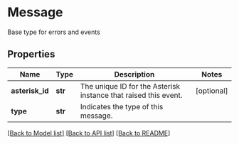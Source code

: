 # Message

Base type for errors and events
## Properties
Name | Type | Description | Notes
------------ | ------------- | ------------- | -------------
**asterisk_id** | **str** | The unique ID for the Asterisk instance that raised this event. | [optional] 
**type** | **str** | Indicates the type of this message. | 

[[Back to Model list]](../README.md#documentation-for-models) [[Back to API list]](../README.md#documentation-for-api-endpoints) [[Back to README]](../README.md)


